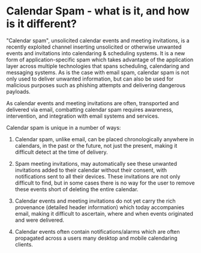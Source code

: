 # Calendar Spam - what is it, and how is it different?

"Calendar spam", unsolicited calendar events and meeting invitations, is a recently exploited channel inserting unsolicited or otherwise unwanted events and invitations into calendaring & scheduling systems. It is a new form of application-specific spam which takes advantage of the application layer across multiple technologies that spans scheduling, calendaring and messaging systems.
As is the case with email spam, calendar spam is not only used to deliver unwanted information, but can also be used for malicious purposes such as phishing attempts and delivering dangerous payloads.

As calendar events and meeting invitations are often, transported and delivered via email, combatting calendar spam requires awareness, intervention, and integration with email systems and services.

Calendar spam is unique in a number of ways:

1. Calendar spam, unlike email, can be placed chronologically anywhere in calendars, in the past or the future, not just the present, making it difficult detect at the time of delivery.

2. Spam meeting invitations, may automatically see these unwanted invitations added to their calendar without their consent, with notifications sent to all their devices. These invitations are not only difficult to find, but in some cases there is no way for the user to remove these events short of deleting the entire calendar.

3. Calendar events and meeting invitations do not yet carry the rich provenance (detailed header information) which today accompanies email, making it difficult to ascertain, where and when events originated and were delivered.

4. Calendar events often contain notifications/alarms which are often propagated across a users many desktop and mobile calendaring clients.